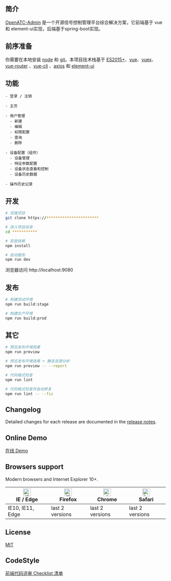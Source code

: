 ## 简介

[OpenATC-Admin](http://) 是一个开源信号控制管理平台综合解决方案，它前端基于 vue 和 element-ui实现，后端基于spring-boot实现。

## 前序准备

你需要在本地安装 [node](http://nodejs.org/) 和 [git](https://git-scm.com/)。本项目技术栈基于 [ES2015+](http://es6.ruanyifeng.com/)、[vue](https://cn.vuejs.org/index.html)、[vuex](https://vuex.vuejs.org/zh-cn/)、[vue-router](https://router.vuejs.org/zh-cn/) 、[vue-cli](https://github.com/vuejs/vue-cli) 、[axios](https://github.com/axios/axios) 和 [element-ui](https://github.com/ElemeFE/element)


## 功能

```
- 登录 / 注销

- 主页 

- 用户管理
  - 新建
  - 编辑
  - 权限配置
  - 查询
  - 删除

- 设备配置（组件）
  - 设备管理
  - 特征参数配置
  - 设备状态查看和控制
  - 设备历史数据

- 操作历史记录

```

## 开发

```bash
# 克隆项目
git clone https://***********************

# 进入项目目录
cd ***********

# 安装依赖
npm install

# 启动服务
npm run dev
```

浏览器访问 http://localhost:9080

## 发布

```bash
# 构建测试环境
npm run build:stage

# 构建生产环境
npm run build:prod
```

## 其它

```bash
# 预览发布环境效果
npm run preview

# 预览发布环境效果 + 静态资源分析
npm run preview -- --report

# 代码格式检查
npm run lint

# 代码格式检查并自动修复
npm run lint -- --fix
```


## Changelog

Detailed changes for each release are documented in the [release notes](https://**********/releases).

## Online Demo

[在线 Demo](https://***********************)


## Browsers support

Modern browsers and Internet Explorer 10+.

| [<img src="https://raw.githubusercontent.com/alrra/browser-logos/master/src/edge/edge_48x48.png" alt="IE / Edge" width="24px" height="24px" />](https://godban.github.io/browsers-support-badges/)</br>IE / Edge | [<img src="https://raw.githubusercontent.com/alrra/browser-logos/master/src/firefox/firefox_48x48.png" alt="Firefox" width="24px" height="24px" />](https://godban.github.io/browsers-support-badges/)</br>Firefox | [<img src="https://raw.githubusercontent.com/alrra/browser-logos/master/src/chrome/chrome_48x48.png" alt="Chrome" width="24px" height="24px" />](https://godban.github.io/browsers-support-badges/)</br>Chrome | [<img src="https://raw.githubusercontent.com/alrra/browser-logos/master/src/safari/safari_48x48.png" alt="Safari" width="24px" height="24px" />](https://godban.github.io/browsers-support-badges/)</br>Safari |
| --------- | --------- | --------- | --------- |
| IE10, IE11, Edge| last 2 versions| last 2 versions| last 2 versions

## License

[MIT](https://**********************LICENSE)

## CodeStyle

[前端代码评审 Checklist 清单](https://github.com/fengshi123/blog/issues/1)
